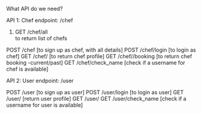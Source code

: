 What API do we need?


API 1: Chef
endpoint: /chef

1. GET /chef/all 		
to return list of chefs



POST /chef		[to sign up as chef, with all details]
POST /chef/login	[to login as chef]
GET /chef/<id>		[to return chef profile]
GET /chef/<id>/booking	[to return chef booking -current/past]
GET /chef/check_name 	[check if a username for chef is available]

API 2: User
endpoint: /user

POST /user		[to sign up as user]
POST /user/login	[to login as user]
GET /user/<id>		[return user profile]
GET /user/
GET /user/check_name 	[check if a username for user is available]







